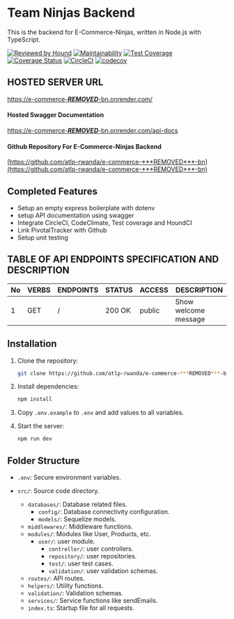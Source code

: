 # Team Ninjas Backend

This is the backend for E-Commerce-Ninjas, written in Node.js with TypeScript.

[![Reviewed by Hound](https://img.shields.io/badge/Reviewed_by-Hound-8E64B0.svg)](https://houndci.com)
[![Maintainability](https://api.codeclimate.com/v1/badges/839fc3fa18d25362cd8b/maintainability)](https://codeclimate.com/github/atlp-rwanda/e-commerce-***REMOVED***-bn/maintainability)
[![Test Coverage](https://api.codeclimate.com/v1/badges/839fc3fa18d25362cd8b/test_coverage)](https://codeclimate.com/github/atlp-rwanda/e-commerce-***REMOVED***-bn/test_coverage)
[![Coverage Status](https://coveralls.io/repos/github/atlp-rwanda/e-commerce-***REMOVED***-bn/badge.svg)](https://coveralls.io/github/atlp-rwanda/e-commerce-***REMOVED***-bn)
[![CircleCI](https://dl.circleci.com/status-badge/img/gh/atlp-rwanda/e-commerce-***REMOVED***-bn/tree/develop.svg?style=svg)](https://dl.circleci.com/status-badge/redirect/gh/atlp-rwanda/e-commerce-***REMOVED***-bn/tree/develop)
[![codecov](https://codecov.io/gh/atlp-rwanda/e-commerce-***REMOVED***-bn/graph/badge.svg?token=6ZWudFPM1S)](https://codecov.io/gh/atlp-rwanda/e-commerce-***REMOVED***-bn)

## HOSTED SERVER URL

[https://e-commerce-***REMOVED***-bn.onrender.com/](https://e-commerce-***REMOVED***-bn.onrender.com/)

#### Hosted Swagger Documentation

[https://e-commerce-***REMOVED***-bn.onrender.com/api-docs](https://e-commerce-***REMOVED***-bn.onrender.com/api-docs)

#### Github Repository For E-Commerce-Ninjas Backend

[https://github.com/atlp-rwanda/e-commerce-***REMOVED***-bn](https://github.com/atlp-rwanda/e-commerce-***REMOVED***-bn)


## Completed Features

- Setup an empty express boilerplate with dotenv
- setup API documentation using swagger
- Integrate CircleCI, CodeClimate, Test coverage and HoundCI
- Link PivotalTracker with Github
- Setup unit testing

## TABLE OF API ENDPOINTS SPECIFICATION AND DESCRIPTION


| No | VERBS | ENDPOINTS | STATUS | ACCESS | DESCRIPTION         |
|----|-------|-----------|--------|--------|-------------------- |
| 1  | GET   | /         | 200 OK | public | Show welcome message|



## Installation

1. Clone the repository:

   ```sh
   git clone https://github.com/atlp-rwanda/e-commerce-***REMOVED***-bn.git
   ```

2. Install dependencies:

   ```sh
   npm install
   ```

3. Copy `.env.example` to `.env` and add values to all variables.

4. Start the server:
   ```sh
   npm run dev
   ```

## Folder Structure

- `.env`: Secure environment variables.
- `src/`: Source code directory.

  - `databases/`: Database related files.
    - `config/`: Database connectivity configuration.
    - `models/`: Sequelize models.
  - `middlewares/`: Middleware functions.
  - `modules/`: Modules like User, Products, etc.
    - `user/`: user module.
      - `controller/`: user controllers.
      - `repository/`: user repositories.
      - `test/`: user test cases.
      - `validation/`: user validation schemas.
  - `routes/`: API routes.
  - `helpers/`: Utility functions.
  - `validation/`: Validation schemas.
  - `services/`: Service functions like sendEmails.
  - `index.ts`: Startup file for all requests.



